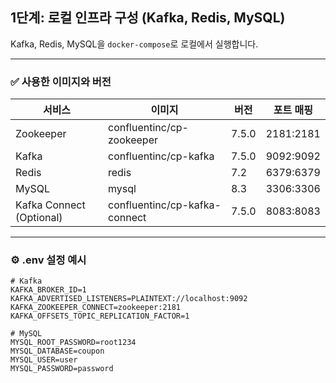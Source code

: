 ## 1단계: 로컬 인프라 구성 (Kafka, Redis, MySQL)

Kafka, Redis, MySQL을 `docker-compose`로 로컬에서 실행합니다.

---

### ✅ 사용한 이미지와 버전

| 서비스     | 이미지                         | 버전   | 포트 매핑         |
|------------|----------------------------------|--------|-------------------|
| Zookeeper  | confluentinc/cp-zookeeper       | 7.5.0  | 2181:2181         |
| Kafka      | confluentinc/cp-kafka           | 7.5.0  | 9092:9092         |
| Redis      | redis                           | 7.2    | 6379:6379         |
| MySQL      | mysql                           | 8.3    | 3306:3306         |
| Kafka Connect (Optional) | confluentinc/cp-kafka-connect | 7.5.0 | 8083:8083 |

---

### ⚙️ .env 설정 예시

```env
# Kafka
KAFKA_BROKER_ID=1
KAFKA_ADVERTISED_LISTENERS=PLAINTEXT://localhost:9092
KAFKA_ZOOKEEPER_CONNECT=zookeeper:2181
KAFKA_OFFSETS_TOPIC_REPLICATION_FACTOR=1

# MySQL
MYSQL_ROOT_PASSWORD=root1234
MYSQL_DATABASE=coupon
MYSQL_USER=user
MYSQL_PASSWORD=password
